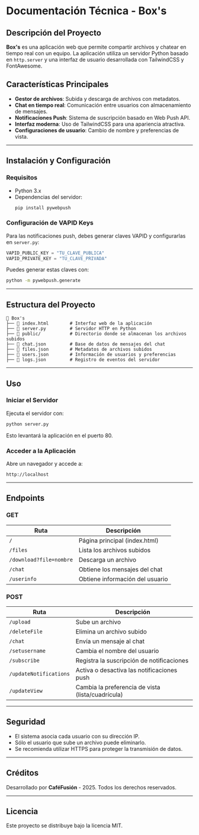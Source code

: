 # Documentación Técnica - Box's

## Descripción del Proyecto
**Box's** es una aplicación web que permite compartir archivos y chatear en tiempo real con un equipo. La aplicación utiliza un servidor Python basado en `http.server` y una interfaz de usuario desarrollada con TailwindCSS y FontAwesome.

## Características Principales
- **Gestor de archivos**: Subida y descarga de archivos con metadatos.
- **Chat en tiempo real**: Comunicación entre usuarios con almacenamiento de mensajes.
- **Notificaciones Push**: Sistema de suscripción basado en Web Push API.
- **Interfaz moderna**: Uso de TailwindCSS para una apariencia atractiva.
- **Configuraciones de usuario**: Cambio de nombre y preferencias de vista.

---

## Instalación y Configuración

### Requisitos
- Python 3.x
- Dependencias del servidor:
  ```sh
  pip install pywebpush
  ```

### Configuración de VAPID Keys
Para las notificaciones push, debes generar claves VAPID y configurarlas en `server.py`:
```python
VAPID_PUBLIC_KEY = "TU_CLAVE_PUBLICA"
VAPID_PRIVATE_KEY = "TU_CLAVE_PRIVADA"
```
Puedes generar estas claves con:
```sh
python -m pywebpush.generate
```

---

## Estructura del Proyecto
```
📂 Box's
├── 📄 index.html        # Interfaz web de la aplicación
├── 📄 server.py         # Servidor HTTP en Python
├── 📁 public/           # Directorio donde se almacenan los archivos subidos
├── 📄 chat.json         # Base de datos de mensajes del chat
├── 📄 files.json        # Metadatos de archivos subidos
├── 📄 users.json        # Información de usuarios y preferencias
├── 📄 logs.json         # Registro de eventos del servidor
```

---

## Uso

### Iniciar el Servidor
Ejecuta el servidor con:
```sh
python server.py
```
Esto levantará la aplicación en el puerto 80.

### Acceder a la Aplicación
Abre un navegador y accede a:
```
http://localhost
```

---

## Endpoints
### **GET**
| Ruta             | Descripción |
|-----------------|-------------|
| `/`             | Página principal (index.html) |
| `/files`        | Lista los archivos subidos |
| `/download?file=nombre` | Descarga un archivo |
| `/chat`         | Obtiene los mensajes del chat |
| `/userinfo`     | Obtiene información del usuario |

### **POST**
| Ruta             | Descripción |
|-----------------|-------------|
| `/upload`       | Sube un archivo |
| `/deleteFile`   | Elimina un archivo subido |
| `/chat`         | Envía un mensaje al chat |
| `/setusername`  | Cambia el nombre del usuario |
| `/subscribe`    | Registra la suscripción de notificaciones |
| `/updateNotifications` | Activa o desactiva las notificaciones push |
| `/updateView`   | Cambia la preferencia de vista (lista/cuadrícula) |

---

## Seguridad
- El sistema asocia cada usuario con su dirección IP.
- Sólo el usuario que sube un archivo puede eliminarlo.
- Se recomienda utilizar HTTPS para proteger la transmisión de datos.

---

## Créditos
Desarrollado por **CaféFusión** - 2025. Todos los derechos reservados.

---

## Licencia
Este proyecto se distribuye bajo la licencia MIT.
